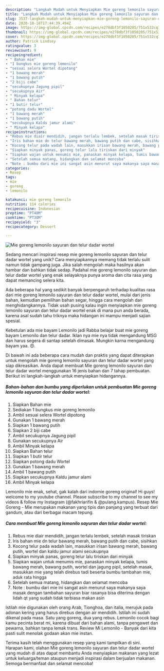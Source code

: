 ```yaml
---
description: "Langkah Mudah untuk Menyiapkan Mie goreng lemonilo sayuran dan telur dadar wortel Anti Gagal"
title: "Langkah Mudah untuk Menyiapkan Mie goreng lemonilo sayuran dan telur dadar wortel Anti Gagal"
slug: 3537-langkah-mudah-untuk-menyiapkan-mie-goreng-lemonilo-sayuran-dan-telur-dadar-wortel-anti-gagal
date: 2020-10-18T17:44:39.494Z
image: https://img-global.cpcdn.com/recipes/e278dbf3f1050205/751x532cq70/mie-goreng-lemonilo-sayuran-dan-telur-dadar-wortel-foto-resep-utama.jpg
thumbnail: https://img-global.cpcdn.com/recipes/e278dbf3f1050205/751x532cq70/mie-goreng-lemonilo-sayuran-dan-telur-dadar-wortel-foto-resep-utama.jpg
cover: https://img-global.cpcdn.com/recipes/e278dbf3f1050205/751x532cq70/mie-goreng-lemonilo-sayuran-dan-telur-dadar-wortel-foto-resep-utama.jpg
author: Patrick Lindsey
ratingvalue: 3
reviewcount: 9
recipeingredient:
- " Bahan mie"
- "1 bungkus mie goreng lemonilo"
- "sesuai selera Wortel dipotong"
- "1 bawang merah"
- "1 bawang putih"
- "2 biji cabe"
- "secukupnya Jagung pipil"
- "secukupnya Air"
- " Minyak kelapa"
- " Bahan telur"
- "1 butir telur"
- "potong dadu Wortel"
- "1 bawang merah"
- "1 bawang putih"
- "secukupnya Kaldu jamur alami"
- " Minyak kelapa"
recipeinstructions:
- "Rebus mie diair mendidih, jangan terlalu lembek, setelah masak tiriskan"
- "Iris bahan mie dn telur bawang merah, bawang putih dan cabe, sisihkan"
- "Kocong telur pada wadah lain, masukkan irisan bawang merah, bawang putih, wortel dan kaldu jamur alami secukupnya"
- "Siapkan minyak panas, goreng telur lalu tiriskan dari minyak"
- "Siapkan wajan untuk menumis mie, panaskan minyak kelapa, tumis bawang merah, bawang putih, wortel dan jagung pipil, setelah masak, masukkan mie yang telah direbus tadi beserta bumbu tambahan mie, aduk rata hingga"
- "Setelah semua matang, hidangkan dan selamat mencoba"
- "Note : bumbu dari mie ini sangat asin menurut saya makanya saya masak dengan tambahan sayuran biar rasanya bisa diterima dengan lidah qt yang sudah tidak terbiasa makan asin"
categories:
- Resep
tags:
- mie
- goreng
- lemonilo

katakunci: mie goreng lemonilo 
nutrition: 114 calories
recipecuisine: Indonesian
preptime: "PT40M"
cooktime: "PT30M"
recipeyield: "3"
recipecategory: Dessert

---
```



![Mie goreng lemonilo sayuran dan telur dadar wortel](https://img-global.cpcdn.com/recipes/e278dbf3f1050205/751x532cq70/mie-goreng-lemonilo-sayuran-dan-telur-dadar-wortel-foto-resep-utama.jpg)

Sedang mencari inspirasi resep mie goreng lemonilo sayuran dan telur dadar wortel yang unik? Cara menyiapkannya memang tidak terlalu sulit namun tidak gampang juga. Jika salah mengolah maka hasilnya akan hambar dan bahkan tidak sedap. Padahal mie goreng lemonilo sayuran dan telur dadar wortel yang enak selayaknya punya aroma dan cita rasa yang dapat memancing selera kita.

Ada beberapa hal yang sedikit banyak berpengaruh terhadap kualitas rasa dari mie goreng lemonilo sayuran dan telur dadar wortel, mulai dari jenis bahan, kemudian pemilihan bahan segar, hingga cara mengolah dan menghidangkannya. Tidak usah pusing kalau ingin menyiapkan mie goreng lemonilo sayuran dan telur dadar wortel enak di mana pun anda berada, karena asal sudah tahu triknya maka hidangan ini mampu menjadi sajian spesial.

Kebetulan ada mie bayam Lemonilo jadi Rabba belajar buat mie goreng bayam Lemonilo dan telur dadar. Iklan nya mie nya tidak mengandung MSG dan harus segera di santap setelah dimasak. Mungkin karna mengandung bayam yaa. 😍.


Di bawah ini ada beberapa cara mudah dan praktis yang dapat diterapkan untuk mengolah mie goreng lemonilo sayuran dan telur dadar wortel yang siap dikreasikan. Anda dapat membuat Mie goreng lemonilo sayuran dan telur dadar wortel menggunakan 16 jenis bahan dan 7 tahap pembuatan. Berikut ini langkah-langkah untuk menyiapkan hidangannya.

<!--inarticleads1-->

##### Bahan-bahan dan bumbu yang diperlukan untuk pembuatan Mie goreng lemonilo sayuran dan telur dadar wortel:

1. Siapkan  Bahan mie
1. Sediakan 1 bungkus mie goreng lemonilo
1. Ambil sesuai selera Wortel dipotong
1. Gunakan 1 bawang merah
1. Siapkan 1 bawang putih
1. Siapkan 2 biji cabe
1. Ambil secukupnya Jagung pipil
1. Gunakan secukupnya Air
1. Ambil  Minyak kelapa
1. Siapkan  Bahan telur
1. Siapkan 1 butir telur
1. Siapkan potong dadu Wortel
1. Gunakan 1 bawang merah
1. Ambil 1 bawang putih
1. Siapkan secukupnya Kaldu jamur alami
1. Ambil  Minyak kelapa


Lemonilo mie enak, sehat, gak kalah dari indomie goreng original! Hi guys! welcome to my youtube channel. Please subscribe to my channel to see my videos &amp; follow my Instagram (@fakhriarifin &amp; @pulang.kampus). Resep Mie Goreng - Mie merupakan makanan yang tipis dan panjang yang terbuat dari gandum, atau dari berbagai macam tepung. 

<!--inarticleads2-->

##### Cara membuat Mie goreng lemonilo sayuran dan telur dadar wortel:

1. Rebus mie diair mendidih, jangan terlalu lembek, setelah masak tiriskan
1. Iris bahan mie dn telur bawang merah, bawang putih dan cabe, sisihkan
1. Kocong telur pada wadah lain, masukkan irisan bawang merah, bawang putih, wortel dan kaldu jamur alami secukupnya
1. Siapkan minyak panas, goreng telur lalu tiriskan dari minyak
1. Siapkan wajan untuk menumis mie, panaskan minyak kelapa, tumis bawang merah, bawang putih, wortel dan jagung pipil, setelah masak, masukkan mie yang telah direbus tadi beserta bumbu tambahan mie, aduk rata hingga
1. Setelah semua matang, hidangkan dan selamat mencoba
1. Note : bumbu dari mie ini sangat asin menurut saya makanya saya masak dengan tambahan sayuran biar rasanya bisa diterima dengan lidah qt yang sudah tidak terbiasa makan asin


Istilah mie digunakan oleh orang Arab, Tionghoa, dan italia, merujuk pada adonan kering yang harus direbus dengan air mendidih. Istilah ini sudah dikenal pada masa. Satu yang goreng, dua yang rebus. Lemonilo cocok bagi kamu pecinta berat mi, karena dibuat dari bahan alami, tanpa pengawet dan pewarna, bahkan tanpa lemak trans. Review Mi Lemonilo - Banyak dari kita pasti sulit menolak godaan akan mie instan. 

Terima kasih telah menggunakan resep yang kami tampilkan di sini. Harapan kami, olahan Mie goreng lemonilo sayuran dan telur dadar wortel yang mudah di atas dapat membantu Anda menyiapkan makanan yang lezat untuk keluarga/teman ataupun menjadi inspirasi dalam berjualan makanan. Semoga bermanfaat dan selamat mencoba!

